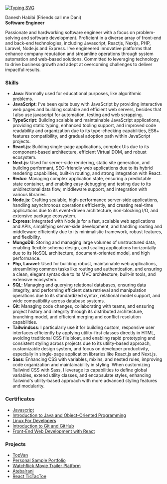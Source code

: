 [![Typing SVG](https://readme-typing-svg.demolab.com?font=JetBrains+Mono&weight=500&letterSpacing=2px&duration=4000&pause=1000&color=C5F467&width=435&lines=Hello!+I'm+Danesh+Habibi)](https://github.com/s1rbl4ck)

Danesh Habibi (Friends call me Dani) <br>
**Software Engineer**
<br>

Passionate and hardworking software engineer with a focus on problem-solving and software development. Proficient in a diverse array of front-end and back-end technologies, including Javascript, Reactjs, Nextjs, PHP, Laravel, Node.js and Express. I've engineered innovative platforms that enhance company reputation and streamline operations through system automation and web-based solutions. Committed to leveraging technology to drive business growth and adept at overcoming challenges to deliver impactful results.

### **Skills**
- **Java**: Normally used for educational purposes, like algorithmic problems.
- **JavaScript**: I've been quite busy with JavaScript by providing interactive web pages and building scalable and efficient web servers, besides that I also use javascript for automation, testing and web scrapping.
- **TypeScript**: Building scalable and maintainable JavaScript applications, providing static typing, enhanced tooling support, and improved code readability and organization due to its type-checking capabilities, ES6+ features compatibility, and gradual adoption path within JavaScript projects.
- **React.js**: Building single-page applications, complex UIs due to its component-based architecture, efficient Virtual DOM, and robust ecosystem.
- **Next.js**: Used for server-side rendering, static site generation, and building performant, SEO-friendly web applications due to its hybrid rendering capabilities, built-in routing, and strong integration with React.
- **Redux**: Managing complex application state, ensuring a predictable state container, and enabling easy debugging and testing due to its unidirectional data flow, middleware support, and integration with various libraries.
- **Node.js**: Crafting scalable, high-performance server-side applications, handling asynchronous operations efficiently, and creating real-time applications due to its event-driven architecture, non-blocking I/O, and extensive package ecosystem.
- **Express**: Integrated with Node.js for a fast, scalable web applications and APIs, simplifying server-side development, and handling routing and middleware efficiently due to its minimalistic framework, robust features, and flexibility.
- **MongoDB**: Storing and managing large volumes of unstructured data, enabling flexible schema design, and scaling applications horizontally due to its NoSQL architecture, document-oriented model, and high performance.
- **Php, Laravel**: Used for building robust, maintainable web applications, streamlining common tasks like routing and authentication, and ensuring a clean, elegant syntax due to its MVC architecture, built-in tools, and extensive ecosystem.
- **SQL**: Managing and querying relational databases, ensuring data integrity, and performing efficient data retrieval and manipulation operations due to its standardized syntax, relational model support, and wide compatibility across database systems.
- **Git**: Managing code changes, collaborating with teams, and ensuring project history and integrity through its distributed architecture, branching model, and efficient merging and conflict resolution capabilities.
- **Tailwindcss**: I particularly use it for building custom, responsive user interfaces efficiently by applying utility-first classes directly in HTML, avoiding traditional CSS file bloat, and enabling rapid prototyping and consistent styling across projects due to its utility-based approach, customizable design system, and focus on developer productivity, especially in single-page application libraries like React.js and Next.js.
- **Sass**: Enhancing CSS with variables, mixins, and nested rules, improving code organization and maintainability in styling. When customizing Tailwind CSS with Sass, I leverage its capabilities to define global variables, extend utility classes, and encapsulate styles, enhancing Tailwind's utility-based approach with more advanced styling features and modularity.

### **Certificates**
- [Javascript](https://www.hackerrank.com/certificates/fdd229708247)
- [Introduction to Java and Object-Oriented Programming](https://www.coursera.org/account/accomplishments/certificate/5U26JHBS8LNA)
- [Linux For Developers](https://www.coursera.org/account/accomplishments/certificate/DBSLZ4ZWXQ2N)
- [Introduction to Git and GitHub](https://www.coursera.org/account/accomplishments/certificate/XVF4PD8CTTUU)
- [Front-End Web Development with React](https://www.coursera.org/account/accomplishments/certificate/2D2YVHQESQCW)

### **Projects**
- [TopVan](https://topvan.ch/)
- [Personal Sample Portfolio](https://s1rbl4ck.vercel.app/)
- [Watchflick Movie Trailer Platform](https://watchflick.vercel.app/)
- [AtebaIrani](https://atebairani.ir)
- [React TicTacToe](https://tictactoe-s1rbl4ck.netlify.app/)